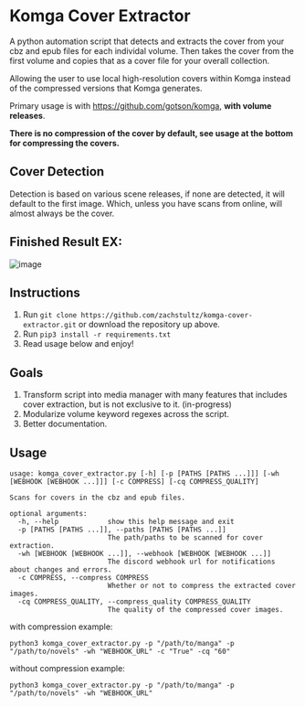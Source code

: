 # Komga Cover Extractor
A python automation script that detects and extracts the cover from your cbz and epub files for each individal volume. 
Then takes the cover from the first volume and copies that as a cover file for your overall collection.

Allowing the user to use local high-resolution covers within Komga instead of the compressed versions that Komga generates.

Primary usage is with https://github.com/gotson/komga, **with volume releases**.

**There is no compression of the cover by default, see usage at the bottom for compressing the covers.**

## Cover Detection
Detection is based on various scene releases, if none are detected, it will default to the first image. Which, unless you have scans from online, will almost always be the cover.

## Finished Result EX:
![image](https://user-images.githubusercontent.com/8385256/152403016-90660098-0b04-4178-babd-87e56ff1b390.png)

## Instructions
1. Run ```git clone https://github.com/zachstultz/komga-cover-extractor.git``` or download the repository up above.
2. Run ```pip3 install -r requirements.txt```
3. Read usage below and enjoy!

## Goals
1. Transform script into media manager with many features that includes cover extraction, but is not exclusive to it. (in-progress)
2. Modularize volume keyword regexes across the script.
3. Better documentation.

## Usage
```
usage: komga_cover_extractor.py [-h] [-p [PATHS [PATHS ...]]] [-wh [WEBHOOK [WEBHOOK ...]]] [-c COMPRESS] [-cq COMPRESS_QUALITY]

Scans for covers in the cbz and epub files.

optional arguments:
  -h, --help            show this help message and exit
  -p [PATHS [PATHS ...]], --paths [PATHS [PATHS ...]]
                        The path/paths to be scanned for cover extraction.
  -wh [WEBHOOK [WEBHOOK ...]], --webhook [WEBHOOK [WEBHOOK ...]]
                        The discord webhook url for notifications about changes and errors.
  -c COMPRESS, --compress COMPRESS
                        Whether or not to compress the extracted cover images.
  -cq COMPRESS_QUALITY, --compress_quality COMPRESS_QUALITY
                        The quality of the compressed cover images.
```
with compression example:
  
  ```python3 komga_cover_extractor.py -p "/path/to/manga" -p "/path/to/novels" -wh "WEBHOOK_URL" -c "True" -cq "60"```

without compression example:
  
  ```python3 komga_cover_extractor.py -p "/path/to/manga" -p "/path/to/novels" -wh "WEBHOOK_URL"```


